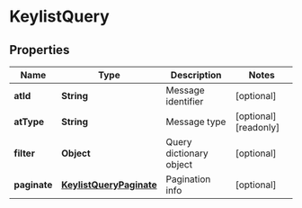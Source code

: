 

# KeylistQuery


## Properties

Name | Type | Description | Notes
------------ | ------------- | ------------- | -------------
**atId** | **String** | Message identifier |  [optional]
**atType** | **String** | Message type |  [optional] [readonly]
**filter** | **Object** | Query dictionary object |  [optional]
**paginate** | [**KeylistQueryPaginate**](KeylistQueryPaginate.md) | Pagination info |  [optional]



